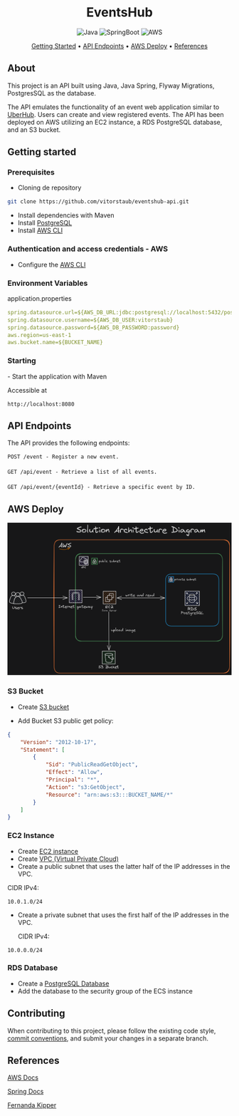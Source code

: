 <h1 align="center" style="font-weight: bold;">
EventsHub
</h1>

<div align="center">

![Java](https://img.shields.io/badge/Java-black?style=for-the-badge&logo=openjdk)
![SpringBoot](https://img.shields.io/badge/Spring%20Boot-black?style=for-the-badge&logo=springboot)
![AWS](https://img.shields.io/badge/AWS-black?style=for-the-badge&logo=amazonwebservices)

</div>

<p align="center">
    <a href="#started">Getting Started</a> •
    <a href="#routes">API Endpoints</a> •
    <a href="#deploy">AWS Deploy</a> • 
    <a href="#references">References</a>
</p>

<h2 id="started">About</h2>
This project is an API built using Java, Java Spring, Flyway Migrations, PostgresSQL as the database.

The API emulates the functionality of an event web application similar to [UberHub](https://app.uberhub.com.br/eventos/). Users can create and view registered events. The API has been deployed on AWS utilizing an EC2 instance, a RDS PostgreSQL database, and an S3 bucket.

<h2 id="started">Getting started</h2>

<h3>Prerequisites</h3>

- Cloning de repository

```bash
git clone https://github.com/vitorstaub/eventshub-api.git
```
- Install dependencies with Maven
- Install [PostgreSQL](https://www.postgresql.org/)
- Install [AWS CLI](https://docs.aws.amazon.com/cli/latest/userguide/getting-started-install.html)




<h3>Authentication and access credentials - AWS</h3>

- Configure the [AWS CLI](https://docs.aws.amazon.com/cli/latest/userguide/cli-chap-configure.html)

<h3>Environment Variables</h2>

application.properties
```yaml
spring.datasource.url=${AWS_DB_URL:jdbc:postgresql://localhost:5432/postgres}
spring.datasource.username=${AWS_DB_USER:vitorstaub}
spring.datasource.password=${AWS_DB_PASSWORD:password}
aws.region=us-east-1
aws.bucket.name=${BUCKET_NAME}
```

<h3>Starting</h3>
- Start the application with Maven

Accessible at
```
http://localhost:8080
```

<h2 id="routes">API Endpoints</h2>

The API provides the following endpoints:

```markdown
POST /event - Register a new event.

GET /api/event - Retrieve a list of all events.

GET /api/event/{eventId} - Retrieve a specific event by ID.
```

<h2 id="deploy">AWS Deploy</h2>

<p align="center">
    <img src="./.github/eventhub-diagrama.png" alt="Image Example" width="800px">
</p>

<h3>S3 Bucket</h3>

- Create [S3 bucket](https://docs.aws.amazon.com/AmazonS3/latest/userguide/creating-bucket.html)

- Add Bucket S3 public get policy:

```json
{
    "Version": "2012-10-17",
    "Statement": [
        {
            "Sid": "PublicReadGetObject",
            "Effect": "Allow",
            "Principal": "*",
            "Action": "s3:GetObject",
            "Resource": "arn:aws:s3:::BUCKET_NAME/*"
        }
    ]
}
```

<h3>EC2 Instance</h3>

- Create [EC2 instance](https://docs.aws.amazon.com/AWSEC2/latest/UserGuide/EC2_GetStarted.html)
- Create [VPC (Virtual Private Cloud)](https://docs.aws.amazon.com/vpc/latest/userguide/what-is-amazon-vpc.html)
- Create a public subnet that uses the latter half of the IP addresses in the VPC. 

CIDR IPv4:
```
10.0.1.0/24
```
- Create a private subnet that uses the first half of the IP addresses in the VPC.


  CIDR IPv4:
```
10.0.0.0/24
```

<h3>RDS Database</h3>

- Create a [PostgreSQL Database](https://docs.aws.amazon.com/AmazonRDS/latest/UserGuide/CHAP_GettingStarted.CreatingConnecting.PostgreSQL.html)
- Add the database to the security group of the ECS instance 


<h2>Contributing</h2>

When contributing to this project, please follow the existing code style, [commit conventions](https://www.conventionalcommits.org/en/v1.0.0/), and submit your changes in a separate branch.

<h2 id="references">References</h2>

[AWS Docs](https://docs.aws.amazon.com/)

[Spring Docs](https://docs.spring.io/spring-boot/)

[Fernanda Kipper](https://www.youtube.com/watch?v=d0KaNzAMVO4)

